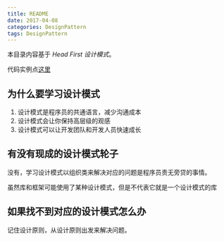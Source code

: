```yaml
---
title: README
date: 2017-04-08
categories: DesignPattern
tags: DesignPattern
---
```


本目录内容基于 *Head First 设计模式*。

代码实例点[这里](https://github.com/wafer-li/DesignPatternExample)

## 为什么要学习设计模式

1. 设计模式是程序员的共通语言，减少沟通成本
2. 设计模式会让你保持高层级的观感
3. 设计模式可以让开发团队和开发人员快速成长

## 有没有现成的设计模式轮子

没有，学习设计模式以组织类来解决对应的问题是程序员责无旁贷的事情。

虽然库和框架可能使用了某种设计模式，但是不代表它就是一个设计模式的库

## 如果找不到对应的设计模式怎么办

记住设计原则，从设计原则出发来解决问题。
